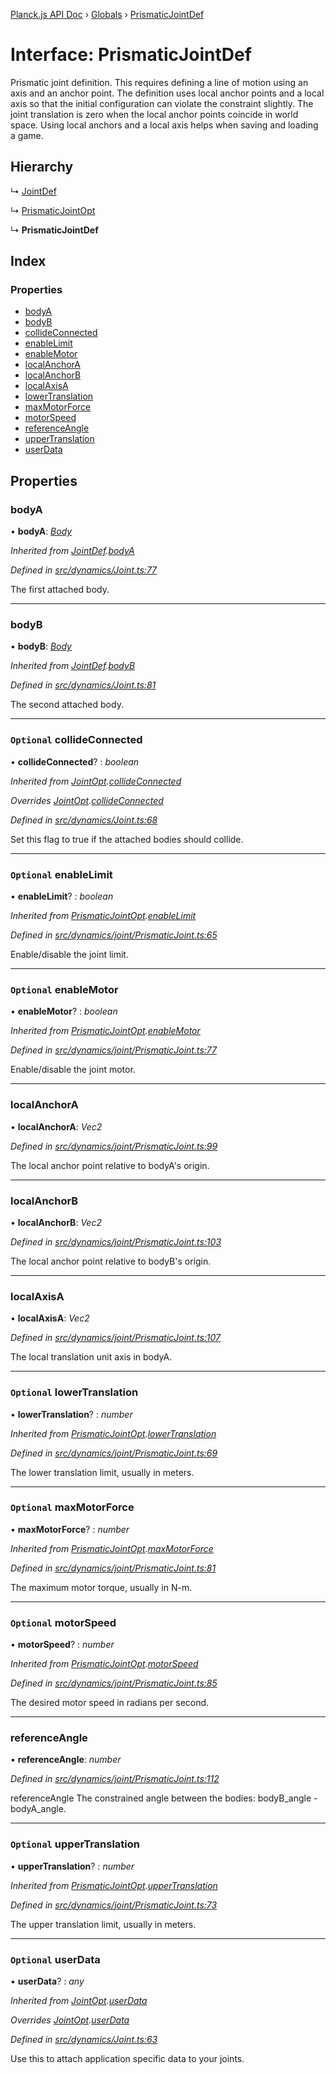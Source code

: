 [Planck.js API Doc](../README.md) › [Globals](../globals.md) › [PrismaticJointDef](prismaticjointdef.md)

# Interface: PrismaticJointDef

Prismatic joint definition. This requires defining a line of motion using an
axis and an anchor point. The definition uses local anchor points and a local
axis so that the initial configuration can violate the constraint slightly.
The joint translation is zero when the local anchor points coincide in world
space. Using local anchors and a local axis helps when saving and loading a
game.

## Hierarchy

  ↳ [JointDef](jointdef.md)

  ↳ [PrismaticJointOpt](prismaticjointopt.md)

  ↳ **PrismaticJointDef**

## Index

### Properties

* [bodyA](prismaticjointdef.md#bodya)
* [bodyB](prismaticjointdef.md#bodyb)
* [collideConnected](prismaticjointdef.md#optional-collideconnected)
* [enableLimit](prismaticjointdef.md#optional-enablelimit)
* [enableMotor](prismaticjointdef.md#optional-enablemotor)
* [localAnchorA](prismaticjointdef.md#localanchora)
* [localAnchorB](prismaticjointdef.md#localanchorb)
* [localAxisA](prismaticjointdef.md#localaxisa)
* [lowerTranslation](prismaticjointdef.md#optional-lowertranslation)
* [maxMotorForce](prismaticjointdef.md#optional-maxmotorforce)
* [motorSpeed](prismaticjointdef.md#optional-motorspeed)
* [referenceAngle](prismaticjointdef.md#referenceangle)
* [upperTranslation](prismaticjointdef.md#optional-uppertranslation)
* [userData](prismaticjointdef.md#optional-userdata)

## Properties

###  bodyA

• **bodyA**: *[Body](../classes/body.md)*

*Inherited from [JointDef](jointdef.md).[bodyA](jointdef.md#bodya)*

*Defined in [src/dynamics/Joint.ts:77](https://github.com/shakiba/planck.js/blob/ae24904/src/dynamics/Joint.ts#L77)*

The first attached body.

___

###  bodyB

• **bodyB**: *[Body](../classes/body.md)*

*Inherited from [JointDef](jointdef.md).[bodyB](jointdef.md#bodyb)*

*Defined in [src/dynamics/Joint.ts:81](https://github.com/shakiba/planck.js/blob/ae24904/src/dynamics/Joint.ts#L81)*

The second attached body.

___

### `Optional` collideConnected

• **collideConnected**? : *boolean*

*Inherited from [JointOpt](jointopt.md).[collideConnected](jointopt.md#optional-collideconnected)*

*Overrides [JointOpt](jointopt.md).[collideConnected](jointopt.md#optional-collideconnected)*

*Defined in [src/dynamics/Joint.ts:68](https://github.com/shakiba/planck.js/blob/ae24904/src/dynamics/Joint.ts#L68)*

Set this flag to true if the attached bodies
should collide.

___

### `Optional` enableLimit

• **enableLimit**? : *boolean*

*Inherited from [PrismaticJointOpt](prismaticjointopt.md).[enableLimit](prismaticjointopt.md#optional-enablelimit)*

*Defined in [src/dynamics/joint/PrismaticJoint.ts:65](https://github.com/shakiba/planck.js/blob/ae24904/src/dynamics/joint/PrismaticJoint.ts#L65)*

Enable/disable the joint limit.

___

### `Optional` enableMotor

• **enableMotor**? : *boolean*

*Inherited from [PrismaticJointOpt](prismaticjointopt.md).[enableMotor](prismaticjointopt.md#optional-enablemotor)*

*Defined in [src/dynamics/joint/PrismaticJoint.ts:77](https://github.com/shakiba/planck.js/blob/ae24904/src/dynamics/joint/PrismaticJoint.ts#L77)*

Enable/disable the joint motor.

___

###  localAnchorA

• **localAnchorA**: *Vec2*

*Defined in [src/dynamics/joint/PrismaticJoint.ts:99](https://github.com/shakiba/planck.js/blob/ae24904/src/dynamics/joint/PrismaticJoint.ts#L99)*

The local anchor point relative to bodyA's origin.

___

###  localAnchorB

• **localAnchorB**: *Vec2*

*Defined in [src/dynamics/joint/PrismaticJoint.ts:103](https://github.com/shakiba/planck.js/blob/ae24904/src/dynamics/joint/PrismaticJoint.ts#L103)*

The local anchor point relative to bodyB's origin.

___

###  localAxisA

• **localAxisA**: *Vec2*

*Defined in [src/dynamics/joint/PrismaticJoint.ts:107](https://github.com/shakiba/planck.js/blob/ae24904/src/dynamics/joint/PrismaticJoint.ts#L107)*

The local translation unit axis in bodyA.

___

### `Optional` lowerTranslation

• **lowerTranslation**? : *number*

*Inherited from [PrismaticJointOpt](prismaticjointopt.md).[lowerTranslation](prismaticjointopt.md#optional-lowertranslation)*

*Defined in [src/dynamics/joint/PrismaticJoint.ts:69](https://github.com/shakiba/planck.js/blob/ae24904/src/dynamics/joint/PrismaticJoint.ts#L69)*

The lower translation limit, usually in meters.

___

### `Optional` maxMotorForce

• **maxMotorForce**? : *number*

*Inherited from [PrismaticJointOpt](prismaticjointopt.md).[maxMotorForce](prismaticjointopt.md#optional-maxmotorforce)*

*Defined in [src/dynamics/joint/PrismaticJoint.ts:81](https://github.com/shakiba/planck.js/blob/ae24904/src/dynamics/joint/PrismaticJoint.ts#L81)*

The maximum motor torque, usually in N-m.

___

### `Optional` motorSpeed

• **motorSpeed**? : *number*

*Inherited from [PrismaticJointOpt](prismaticjointopt.md).[motorSpeed](prismaticjointopt.md#optional-motorspeed)*

*Defined in [src/dynamics/joint/PrismaticJoint.ts:85](https://github.com/shakiba/planck.js/blob/ae24904/src/dynamics/joint/PrismaticJoint.ts#L85)*

The desired motor speed in radians per second.

___

###  referenceAngle

• **referenceAngle**: *number*

*Defined in [src/dynamics/joint/PrismaticJoint.ts:112](https://github.com/shakiba/planck.js/blob/ae24904/src/dynamics/joint/PrismaticJoint.ts#L112)*

referenceAngle The constrained angle between the bodies:
bodyB_angle - bodyA_angle.

___

### `Optional` upperTranslation

• **upperTranslation**? : *number*

*Inherited from [PrismaticJointOpt](prismaticjointopt.md).[upperTranslation](prismaticjointopt.md#optional-uppertranslation)*

*Defined in [src/dynamics/joint/PrismaticJoint.ts:73](https://github.com/shakiba/planck.js/blob/ae24904/src/dynamics/joint/PrismaticJoint.ts#L73)*

The upper translation limit, usually in meters.

___

### `Optional` userData

• **userData**? : *any*

*Inherited from [JointOpt](jointopt.md).[userData](jointopt.md#optional-userdata)*

*Overrides [JointOpt](jointopt.md).[userData](jointopt.md#optional-userdata)*

*Defined in [src/dynamics/Joint.ts:63](https://github.com/shakiba/planck.js/blob/ae24904/src/dynamics/Joint.ts#L63)*

Use this to attach application specific data to your joints.
